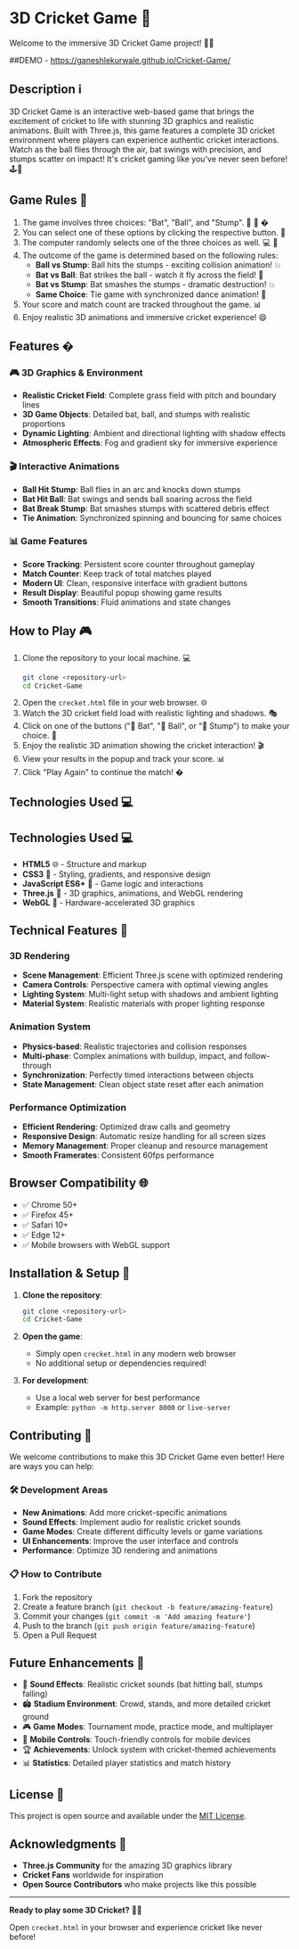 # 3D Cricket Game 🏏

Welcome to the immersive 3D Cricket Game project! 🎉✨

##DEMO - https://ganeshlekurwale.github.io/Cricket-Game/

## Description ℹ️

3D Cricket Game is an interactive web-based game that brings the excitement of cricket to life with stunning 3D graphics and realistic animations. Built with Three.js, this game features a complete 3D cricket environment where players can experience authentic cricket interactions. Watch as the ball flies through the air, bat swings with precision, and stumps scatter on impact! It's cricket gaming like you've never seen before! 🕹️🎯

## Game Rules 📜

1. The game involves three choices: "Bat", "Ball", and "Stump". 🏏 🥎 �
2. You can select one of these options by clicking the respective button. 🔘
3. The computer randomly selects one of the three choices as well. 💻 🎲
4. The outcome of the game is determined based on the following rules:
   - **Ball vs Stump**: Ball hits the stumps - exciting collision animation! 💥
   - **Bat vs Ball**: Bat strikes the ball - watch it fly across the field! 🚀
   - **Bat vs Stump**: Bat smashes the stumps - dramatic destruction! 💥
   - **Same Choice**: Tie game with synchronized dance animation! 🕺
5. Your score and match count are tracked throughout the game. 📊
6. Enjoy realistic 3D animations and immersive cricket experience! 😄

## Features �

### 🎮 3D Graphics & Environment

- **Realistic Cricket Field**: Complete grass field with pitch and boundary lines
- **3D Game Objects**: Detailed bat, ball, and stumps with realistic proportions
- **Dynamic Lighting**: Ambient and directional lighting with shadow effects
- **Atmospheric Effects**: Fog and gradient sky for immersive experience

### 🎬 Interactive Animations

- **Ball Hit Stump**: Ball flies in an arc and knocks down stumps
- **Bat Hit Ball**: Bat swings and sends ball soaring across the field
- **Bat Break Stump**: Bat smashes stumps with scattered debris effect
- **Tie Animation**: Synchronized spinning and bouncing for same choices

### 📊 Game Features

- **Score Tracking**: Persistent score counter throughout gameplay
- **Match Counter**: Keep track of total matches played
- **Modern UI**: Clean, responsive interface with gradient buttons
- **Result Display**: Beautiful popup showing game results
- **Smooth Transitions**: Fluid animations and state changes

## How to Play 🎮

1. Clone the repository to your local machine. 💻
   ```bash
   git clone <repository-url>
   cd Cricket-Game
   ```
2. Open the `crecket.html` file in your web browser. 🌐
3. Watch the 3D cricket field load with realistic lighting and shadows. 🎭
4. Click on one of the buttons ("🏏 Bat", "🥎 Ball", or "🏏 Stump") to make your choice. 🔘
5. Enjoy the realistic 3D animation showing the cricket interaction! 🎬
6. View your results in the popup and track your score. 📊
7. Click "Play Again" to continue the match! �

## Technologies Used 💻

## Technologies Used 💻

- **HTML5** 🌐 - Structure and markup
- **CSS3** 🎨 - Styling, gradients, and responsive design
- **JavaScript ES6+** 🧩 - Game logic and interactions
- **Three.js** 🎯 - 3D graphics, animations, and WebGL rendering
- **WebGL** 🔮 - Hardware-accelerated 3D graphics

## Technical Features 🔧

### 3D Rendering

- **Scene Management**: Efficient Three.js scene with optimized rendering
- **Camera Controls**: Perspective camera with optimal viewing angles
- **Lighting System**: Multi-light setup with shadows and ambient lighting
- **Material System**: Realistic materials with proper lighting response

### Animation System

- **Physics-based**: Realistic trajectories and collision responses
- **Multi-phase**: Complex animations with buildup, impact, and follow-through
- **Synchronization**: Perfectly timed interactions between objects
- **State Management**: Clean object state reset after each animation

### Performance Optimization

- **Efficient Rendering**: Optimized draw calls and geometry
- **Responsive Design**: Automatic resize handling for all screen sizes
- **Memory Management**: Proper cleanup and resource management
- **Smooth Framerates**: Consistent 60fps performance

## Browser Compatibility 🌐

- ✅ Chrome 50+
- ✅ Firefox 45+
- ✅ Safari 10+
- ✅ Edge 12+
- ✅ Mobile browsers with WebGL support

## Installation & Setup 🚀

1. **Clone the repository**:

   ```bash
   git clone <repository-url>
   cd Cricket-Game
   ```

2. **Open the game**:

   - Simply open `crecket.html` in any modern web browser
   - No additional setup or dependencies required!

3. **For development**:
   - Use a local web server for best performance
   - Example: `python -m http.server 8000` or `live-server`

## Contributing 🤝

We welcome contributions to make this 3D Cricket Game even better! Here are ways you can help:

### 🛠️ Development Areas

- **New Animations**: Add more cricket-specific animations
- **Sound Effects**: Implement audio for realistic cricket sounds
- **Game Modes**: Create different difficulty levels or game variations
- **UI Enhancements**: Improve the user interface and controls
- **Performance**: Optimize 3D rendering and animations

### 📋 How to Contribute

1. Fork the repository
2. Create a feature branch (`git checkout -b feature/amazing-feature`)
3. Commit your changes (`git commit -m 'Add amazing feature'`)
4. Push to the branch (`git push origin feature/amazing-feature`)
5. Open a Pull Request

## Future Enhancements 🔮

- 🎵 **Sound Effects**: Realistic cricket sounds (bat hitting ball, stumps falling)
- 🏟️ **Stadium Environment**: Crowd, stands, and more detailed cricket ground
- 🎮 **Game Modes**: Tournament mode, practice mode, and multiplayer
- 📱 **Mobile Controls**: Touch-friendly controls for mobile devices
- 🏆 **Achievements**: Unlock system with cricket-themed achievements
- 📊 **Statistics**: Detailed player statistics and match history

## License 📄

This project is open source and available under the [MIT License](LICENSE).

## Acknowledgments 🙏

- **Three.js Community** for the amazing 3D graphics library
- **Cricket Fans** worldwide for inspiration
- **Open Source Contributors** who make projects like this possible

---

**Ready to play some 3D Cricket?** 🏏✨

Open `crecket.html` in your browser and experience cricket like never before!
